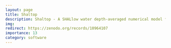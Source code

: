 ```yaml
---
layout: page
title: Shaltop
description: Shaltop - A SHALlow water depth-averaged numerical model for geophysical granular flows over complex TOPography
img:
redirect: https://zenodo.org/records/10964107
importance: 13
category: software
---
```


